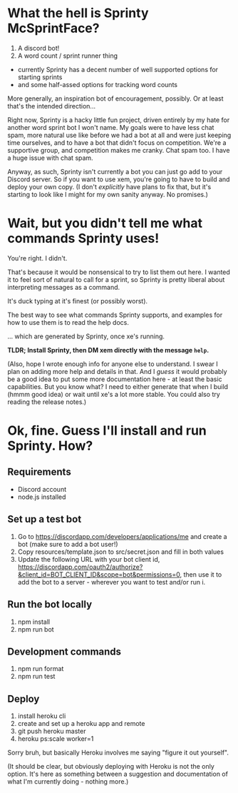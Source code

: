 # What the hell is Sprinty McSprintFace?

1. A discord bot!
1. A word count / sprint runner thing
  - currently Sprinty has a decent number of well supported options for starting sprints
  - and some half-assed options for tracking word counts

More generally, an inspiration bot of encouragement, possibly. Or at least that's the intended direction...

Right now, Sprinty is a hacky little fun project, driven entirely by my hate for another word sprint bot I won't name. My goals were to have less chat spam, more natural use like before we had a bot at all and were just keeping time ourselves, and to have a bot that didn't focus on competition. We're a supportive group, and competition makes me cranky. Chat spam too. I have a huge issue with chat spam.

Anyway, as such, Sprinty isn't currently a bot you can just go add to your Discord server. So if you want to use xem, you're going to have to build and deploy your own copy. (I don't *explicitly* have plans to fix that, but it's starting to look like I might for my own sanity anyway. No promises.)

# Wait, but you didn't tell me what commands Sprinty uses!

You're right. I didn't.

That's because it would be nonsensical to try to list them out here. I wanted it to feel sort of natural to call for a sprint, so Sprinty is pretty liberal about interpreting messages as a command.

It's duck typing at it's finest (or possibly worst).

The best way to see what commands Sprinty supports, and examples for how to use them is to read the help docs.

... which are generated by Sprinty, once xe's running.

**TLDR; Install Sprinty, then DM xem directly with the message `help`.**

(Also, hope I wrote enough info for anyone else to understand. I swear I plan on adding more help and details in that. And I *guess* it would probably be a good idea to put some more documentation here - at least the basic capabilities. But you know what? I need to either generate that when I build (hmmm good idea) or wait until xe's a lot more stable. You could also try reading the release notes.)

# Ok, fine. Guess I'll install and run Sprinty. How?

## Requirements

- Discord account
- node.js installed

## Set up a test bot

1. Go to https://discordapp.com/developers/applications/me and create a bot (make sure to add a bot user!)
1. Copy resources/template.json to src/secret.json and fill in both values
1. Update the following URL with your bot client id, https://discordapp.com/oauth2/authorize?&client_id=BOT_CLIENT_ID&scope=bot&permissions=0, then use it to add the bot to a server - wherever you want to test and/or run i.

## Run the bot locally

1. npm install
1. npm run bot

## Development commands

1. npm run format
1. npm run test

## Deploy

1. install heroku cli
1. create and set up a heroku app and remote
1. git push heroku master
1. heroku ps:scale worker=1

Sorry bruh, but basically Heroku involves me saying "figure it out yourself".

(It should be clear, but obviously deploying with Heroku is not the only option. It's here as something between a suggestion and documentation of what I'm currently doing - nothing more.)
